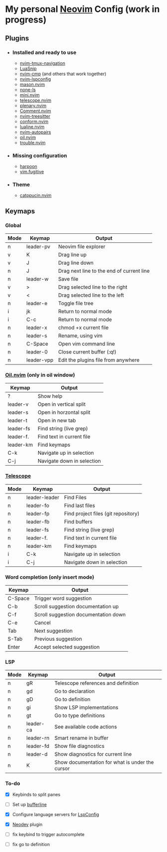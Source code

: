 # My personal [Neovim](https://github.com/neovim/neovim) Config (work in progress)

## Plugins

- ### Installed and ready to use

  - [nvim-tmux-navigation](https://github.com/alexghergh/nvim-tmux-navigation)
  - [LuaSnip](https://github.com/L3MON4D3/LuaSnip)
  - [nvim-cmp](https://github.com/hrsh7th/nvim-cmp) (and others that work together)
  - [nvim-lspconfig](https://github.com/neovim/nvim-lspconfig)
  - [mason.nvim](https://github.com/williamboman/mason.nvim)
  - [none-ls](https://github.com/nvimtools/none-ls.nvim)
  - [mini.nvim](https://github.com/echasnovski/mini.nvim)
  - [telescope.nvim](https://github.com/nvim-telescope/telescope.nvim)
  - [plenary.nvim](https://github.com/nvim-lua/plenary.nvim)
  - [Comment.nvim](https://github.com/numToStr/Comment.nvim)
  - [nvim-treesitter](https://github.com/nvim-treesitter/nvim-treesitter)
  - [conform.nvim](https://github.com/stevearc/conform.nvim)
  - [lualine.nvim](https://github.com/nvim-lualine/lualine.nvim)
  - [nvim-autopairs](https://github.com/windwp/nvim-autopairs)
  - [oil.nvim](https://github.com/stevearc/oil.nvim)
  - [trouble.nvim](https://github.com/folke/trouble.nvim)

- ### Missing configuration

  - [harpoon](https://github.com/ThePrimeagen/harpoon)
  - [vim.fugitive](https://github.com/tpope/vim-fugitive)

- ### Theme

  - [catppucin.nvim](https://github.com/catppuccin/nvim)

## Keymaps

### Global

| Mode | Keymap     | Output                                    |
| ---- | ---------- | ----------------------------------------- |
| n    | leader-pv  | Neovim file explorer                      |
| v    | K          | Drag line up                              |
| v    | J          | Drag line down                            |
| n    | J          | Drag next line to the end of current line |
| n    | leader-w   | Save file                                 |
| v    | >          | Drag selected line to the right           |
| v    | <          | Drag selected line to the left            |
| n    | leader-e   | Toggle file tree                          |
| i    | jk         | Return to normal mode                     |
| i    | C-c        | Return to normal mode                     |
| n    | leader-x   | chmod +x current file                     |
| n    | leader-s   | Rename, using vim                         |
| n    | C-Space    | Open vim command line                     |
| n    | leader-0   | Close current buffer (:q!)                |
| n    | leader-vpp | Edit the plugins file from anywhere       |

### [Oil.nvim](https://github.com/stevearc/oil.nvim) (only in oil window)

| Keymap    | Output                     |
| --------- | -------------------------- |
| ?         | Show help                  |
| leader-v  | Open in vertical split     |
| leader-s  | Open in horzontal split    |
| leader-t  | Open in new tab            |
| leader-fs | Find string (live grep)    |
| leader-f. | Find text in current file  |
| leader-km | Find keymaps               |
| C-k       | Navigate up in selection   |
| C-j       | Navigate down in selection |

### [Telescope](https://github.com/nvim-telescope/telescope.nvim)

| Mode | Keymap        | Output                              |
| ---- | ------------- | ----------------------------------- |
| n    | leader-leader | Find Files                          |
| n    | leader-fo     | Find last files                     |
| n    | leader-fp     | Find project files (git repository) |
| n    | leader-fb     | Find buffers                        |
| n    | leader-fs     | Find string (live grep)             |
| n    | leader-f.     | Find text in current file           |
| n    | leader-km     | Find keymaps                        |
| i    | C-k           | Navigate up in selection            |
| i    | C-j           | Navigate down in selection          |

### Word completion (only insert mode)

| Keymap  | Output                               |
| ------- | ------------------------------------ |
| C-Space | Trigger word suggestion              |
| C-b     | Scroll suggestion documentation up   |
| C-f     | Scroll suggestion documentation down |
| C-e     | Cancel                               |
| Tab     | Next suggestion                      |
| S-Tab   | Previous suggestion                  |
| Enter   | Accept selected suggestion           |

### LSP

| Mode | Keymap    | Output                                          |
| ---- | --------- | ----------------------------------------------- |
| n    | gR        | Telescope references and definition             |
| n    | gd        | Go to declaration                               |
| n    | gD        | Go to definition                                |
| n    | gi        | Show LSP implementations                        |
| n    | gt        | Go to type definitions                          |
| n    | leader-ca | See available code actions                      |
| n    | leader-rn | Smart rename in buffer                          |
| n    | leader-fd | Show file diagnostics                           |
| n    | leader-d  | Show diagnostics for current line               |
| n    | K         | Show documentation for what is under the cursor |

### To-do

- [x] Keybinds to split panes
- [ ] Set up [bufferline](https://github.com/akinsho/bufferline.nvim)
- [x] Configure language servers for [LspConfig](https://github.com/neovim/nvim-lspconfig)
- [x] [Neodev](https://github.com/folke/neodev.nvim) plugin
- [ ] fix keybind to trigger autocomplete
- [ ] fix go to definition


<!--     | - [ ]     | Item2.2        | Item3.2 |
| - [ ]    | Item2.3   | Item3.3        |

&#9744; = unchecked
&#9745; = checked
-->
